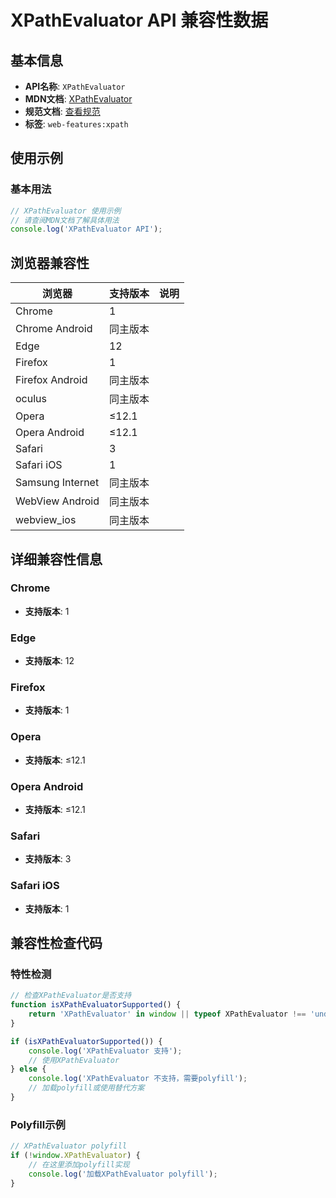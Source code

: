 # XPathEvaluator API 兼容性数据

## 基本信息

- **API名称**: `XPathEvaluator`
- **MDN文档**: [XPathEvaluator](https://developer.mozilla.org/docs/Web/API/XPathEvaluator)
- **规范文档**: [查看规范](https://dom.spec.whatwg.org/#interface-xpathevaluator)
- **标签**: `web-features:xpath`

## 使用示例

### 基本用法

```javascript
// XPathEvaluator 使用示例
// 请查阅MDN文档了解具体用法
console.log('XPathEvaluator API');
```

## 浏览器兼容性

| 浏览器 | 支持版本 | 说明 |
|--------|----------|------|
| Chrome | 1 |  |
| Chrome Android | 同主版本 |  |
| Edge | 12 |  |
| Firefox | 1 |  |
| Firefox Android | 同主版本 |  |
| oculus | 同主版本 |  |
| Opera | ≤12.1 |  |
| Opera Android | ≤12.1 |  |
| Safari | 3 |  |
| Safari iOS | 1 |  |
| Samsung Internet | 同主版本 |  |
| WebView Android | 同主版本 |  |
| webview_ios | 同主版本 |  |

## 详细兼容性信息

### Chrome

- **支持版本**: 1

### Edge

- **支持版本**: 12

### Firefox

- **支持版本**: 1

### Opera

- **支持版本**: ≤12.1

### Opera Android

- **支持版本**: ≤12.1

### Safari

- **支持版本**: 3

### Safari iOS

- **支持版本**: 1

## 兼容性检查代码

### 特性检测

```javascript
// 检查XPathEvaluator是否支持
function isXPathEvaluatorSupported() {
    return 'XPathEvaluator' in window || typeof XPathEvaluator !== 'undefined';
}

if (isXPathEvaluatorSupported()) {
    console.log('XPathEvaluator 支持');
    // 使用XPathEvaluator
} else {
    console.log('XPathEvaluator 不支持，需要polyfill');
    // 加载polyfill或使用替代方案
}
```

### Polyfill示例

```javascript
// XPathEvaluator polyfill
if (!window.XPathEvaluator) {
    // 在这里添加polyfill实现
    console.log('加载XPathEvaluator polyfill');
}
```

